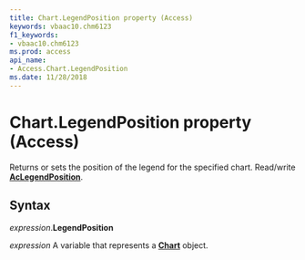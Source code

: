 ```yaml
---
title: Chart.LegendPosition property (Access)
keywords: vbaac10.chm6123
f1_keywords:
- vbaac10.chm6123
ms.prod: access
api_name:
- Access.Chart.LegendPosition
ms.date: 11/28/2018
---
```



# Chart.LegendPosition property (Access)

Returns or sets the position of the legend for the specified chart. Read/write **[AcLegendPosition](Access.AcLegendPosition.md)**.


## Syntax

_expression_.**LegendPosition**

_expression_ A variable that represents a **[Chart](Access.Chart.md)** object.

